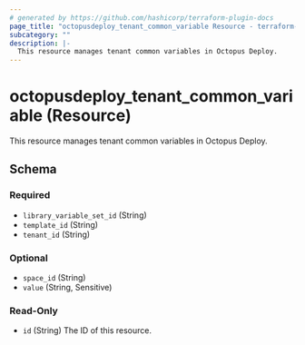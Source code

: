 ```yaml
---
# generated by https://github.com/hashicorp/terraform-plugin-docs
page_title: "octopusdeploy_tenant_common_variable Resource - terraform-provider-octopusdeploy"
subcategory: ""
description: |-
  This resource manages tenant common variables in Octopus Deploy.
---
```


# octopusdeploy_tenant_common_variable (Resource)

This resource manages tenant common variables in Octopus Deploy.



<!-- schema generated by tfplugindocs -->
## Schema

### Required

- `library_variable_set_id` (String)
- `template_id` (String)
- `tenant_id` (String)

### Optional

- `space_id` (String)
- `value` (String, Sensitive)

### Read-Only

- `id` (String) The ID of this resource.


